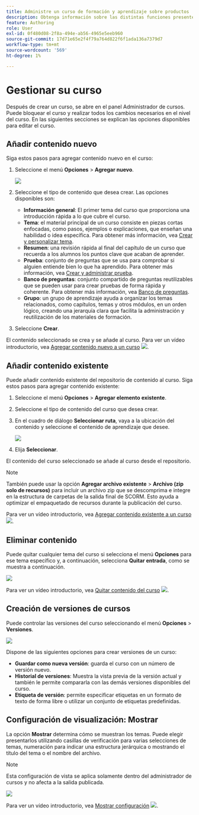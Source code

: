 ```yaml
---
title: Administre un curso de formación y aprendizaje sobre productos
description: Obtenga información sobre las distintas funciones presentes en Experience Manager Guides que le permiten administrar el curso de forma eficaz.
feature: Authoring
role: User
exl-id: 0f480d08-2f8a-494e-ab56-4965e5eeb960
source-git-commit: 17d71e65e2f4f79a764d822f6f1ada136a7379d7
workflow-type: tm+mt
source-wordcount: '569'
ht-degree: 1%

---
```


# Gestionar su curso

Después de crear un curso, se abre en el panel Administrador de cursos. Puede bloquear el curso y realizar todos los cambios necesarios en el nivel del curso. En las siguientes secciones se explican las opciones disponibles para editar el curso.

## Añadir contenido nuevo

Siga estos pasos para agregar contenido nuevo en el curso:

1. Seleccione el menú **Opciones** > **Agregar nuevo**.

   ![](assets/learning-course-content.png)
2. Seleccione el tipo de contenido que desea crear. Las opciones disponibles son:
   - **Información general**: El primer tema del curso que proporciona una introducción rápida a lo que cubre el curso.
   - **Tema**: el material principal de un curso consiste en piezas cortas enfocadas, como pasos, ejemplos o explicaciones, que enseñan una habilidad o idea específica. Para obtener más información, vea [Crear y personalizar tema](./create-content.md).
   - **Resumen**: una revisión rápida al final del capítulo de un curso que recuerda a los alumnos los puntos clave que acaban de aprender.
   - **Prueba**: conjunto de preguntas que se usa para comprobar si alguien entiende bien lo que ha aprendido. Para obtener más información, vea [Crear y administrar prueba](./create-quiz.md).
   - **Banco de preguntas**: conjunto compartido de preguntas reutilizables que se pueden usar para crear pruebas de forma rápida y coherente. Para obtener más información, vea [Banco de preguntas](./create-qb.md).
   - **Grupo**: un grupo de aprendizaje ayuda a organizar los temas relacionados, como capítulos, temas y otros módulos, en un orden lógico, creando una jerarquía clara que facilita la administración y reutilización de los materiales de formación.
3. Seleccione **Crear**.

El contenido seleccionado se crea y se añade al curso. Para ver un vídeo introductorio, vea [Agregar contenido nuevo a un curso](https://video.tv.adobe.com/v/3469537/aem-guides-learning-content?quality=12&learn=on) ![](assets/Smock_VideoCheckedOut_18_N.svg).

## Añadir contenido existente

Puede añadir contenido existente del repositorio de contenido al curso. Siga estos pasos para agregar contenido existente:

1. Seleccione el menú **Opciones** > **Agregar elemento existente**.
2. Seleccione el tipo de contenido del curso que desea crear.
3. En el cuadro de diálogo **Seleccionar ruta**, vaya a la ubicación del contenido y seleccione el contenido de aprendizaje que desee.

   ![](assets/add-existing-learning-content.png)
4. Elija **Seleccionar**.

El contenido del curso seleccionado se añade al curso desde el repositorio.

>[!NOTE]
>
>También puede usar la opción **Agregar archivo existente** > **Archivo (zip solo de recursos)** para incluir un archivo zip que se descomprima e integre en la estructura de carpetas de la salida final de SCORM. Esto ayuda a optimizar el empaquetado de recursos durante la publicación del curso.

Para ver un vídeo introductorio, vea [Agregar contenido existente a un curso](https://video.tv.adobe.com/v/3469537/aem-guides-learning-content?quality=12&learn=on) ![](assets/Smock_VideoCheckedOut_18_N.svg).

## Eliminar contenido

Puede quitar cualquier tema del curso si selecciona el menú **Opciones** para ese tema específico y, a continuación, selecciona **Quitar entrada**, como se muestra a continuación.

![](assets/remove-learning-content.png)

Para ver un vídeo introductorio, vea [Quitar contenido del curso](https://video.tv.adobe.com/v/3475210/learning-content-aem-guides) ![](assets/Smock_VideoCheckedOut_18_N.svg).


## Creación de versiones de cursos

Puede controlar las versiones del curso seleccionando el menú **Opciones** > **Versiones**.

![](assets/course-versioning.png)

Dispone de las siguientes opciones para crear versiones de un curso:

- **Guardar como nueva versión**: guarda el curso con un número de versión nuevo.
- **Historial de versiones**: Muestra la vista previa de la versión actual y también le permite compararla con las demás versiones disponibles del curso.
- **Etiqueta de versión**: permite especificar etiquetas en un formato de texto de forma libre o utilizar un conjunto de etiquetas predefinidas.

## Configuración de visualización: Mostrar

La opción **Mostrar** determina cómo se muestran los temas. Puede elegir presentarlos utilizando casillas de verificación para varias selecciones de temas, numeración para indicar una estructura jerárquica o mostrando el título del tema o el nombre del archivo.

>[!NOTE]
>
> Esta configuración de vista se aplica solamente dentro del administrador de cursos y no afecta a la salida publicada.

![](assets/course-display-settings.png)

Para ver un vídeo introductorio, vea [Mostrar configuración](https://video.tv.adobe.com/v/3475210/learning-content-aem-guides) ![](assets/Smock_VideoCheckedOut_18_N.svg).
